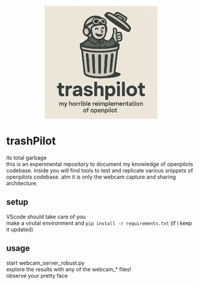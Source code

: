 <p align="center">
  <img src="assets/trashpilot_logo.png" alt="TrashPilot logo" width="300">
</p>

# trashPilot
its total garbage  
this is an experimental repository to document my knowledge of openpilots codebase. inside you will find tools to test and replicate various snippets of openpilots codebase. atm it is only the webcam capture and sharing architecture.

## setup
VScode should take care of you  
make a virutal environment and `pip install -r requirements.txt` (if i keep it updated)  
## usage
start webcam_server_robust.py  
explore the results with any of the webcam_* files!  
observe your pretty face
